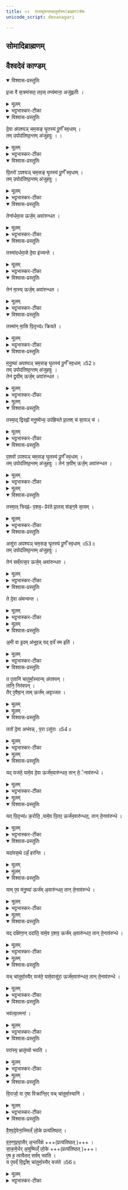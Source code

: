 ```yaml
---
title: ०९  राजसूयगतचातुर्मास्य(ब्राह्मण)शेषः
unicode_script: devanagari

---
```

## सोमादिब्राह्मणम्   


## वैश्वदेवं काण्डम्   

<details open><summary>विश्वास-प्रस्तुतिः</summary>

प्र॒जा वै स॒त्रमा॑सत॒ तप॒स् तप्य॑माना॒ अजु॑ह्वतीः ।  
</details>

<details><summary>मूलम्</summary>

प्र॒जा वै स॒त्रमा॑सत॒ तप॒स् तप्य॑माना॒ अजु॑ह्वतीः ।  
</details>

<details><summary>भट्टभास्कर-टीका</summary>

1 अथ राजसूयब्राह्मणशेषः, चातुर्मास्यानां राजसूय एवोत्पत्तेः॥ 'प्रजा वै सत्रत्तमासत' इति द्वावनुवाकौ वैश्वदेवं काण्डम् ॥

प्रजाः वक्ष्यमाणा देवादयः सर्वे संहत्य सत्रमासत सत्रासनं कुवन्त इव दीर्घकालं सहासत किं कुर्वन्तः तपस्तप्यमानाः गार्हस्थ्ये स्थित्वा उपवासादीनि तपांसि कुर्वत्यः अजुह्वतीः अजुह्वत्यः होमं कंचिदप्यकुर्वाणा आस्त । 'तपस्तपः कर्मकस्यैव'इत्यात्मनेपदम् ।
</details>

<details open><summary>विश्वास-प्रस्तुतिः</summary>

दे॒वा अ॑पश्यञ् चम॒सङ् घृ॒तस्य॑ पू॒र्णँ स्व॒धाम् ।  
तम् उपोद॑तिष्ठ॒न्तम् अ॑जुहवुः ।   ।  
</details>

<details><summary>मूलम्</summary>

दे॒वा अ॑पश्यञ् चम॒सङ् घृ॒तस्य॑ पू॒र्णँ स्व॒धाम् ।  
तम् उपोद॑तिष्ठ॒न्तम् अ॑जुहवुः ।   ।  
</details>

<details><summary>भट्टभास्कर-टीका</summary>

अथ तासां देवतानां मध्ये देवाश्चमसं पात्रं घृतस्य पूर्णं स्वधां अमृतात्मकं स्वस्यात्मनो धारकं वा । दधातेर्विच्, 'पूरणगुण'इति षष्ठीसमासप्रतिषेधेन षष्ठी ज्ञापिता । ईदृशं चमसं तपःप्रभावादाविर्भूतं अपश्यन् ।
</details>

<details open><summary>विश्वास-प्रस्तुतिः</summary>

पि॒तरो॑ ऽपश्यञ् चम॒सङ् घृ॒तस्य॑ पू॒र्णँ स्व॒धाम् ।  
तम् उपोद॑तिष्ठ॒न्तम् अ॑जुहवुः ।  
</details>

<details><summary>मूलम्</summary>

पि॒तरो॑ ऽपश्यञ् चम॒सङ् घृ॒तस्य॑ पू॒र्णँ स्व॒धाम् ।  
तम् उपोद॑तिष्ठ॒न्तम् अ॑जुहवुः ।  
</details>

<details><summary>भट्टभास्कर-टीका</summary>

अथ तं द्रष्टुं उपोदतिष्ठन् समीपतो होतुमुद्यताः अथ अजुहवुश्च तम् ।
</details>

<details open><summary>विश्वास-प्रस्तुतिः</summary>

तेना॑र्धमा॒स ऊर्ज॒म् अवा॑रुन्धत ।  
</details>

<details><summary>मूलम्</summary>

तेना॑र्धमा॒स ऊर्ज॒म् अवा॑रुन्धत ।  
</details>

<details><summary>भट्टभास्कर-टीका</summary>

तेन च होमेन अर्धमासे ऊर्जं अन्नं अवारुन्धत लब्धवन्तः । सामर्थ्याद्वीप्स्यते अर्धमासेअर्धमासे ।
</details>

<details open><summary>विश्वास-प्रस्तुतिः</summary>

तस्मा॑दर्धमा॒से दे॒वा इ॑ज्यन्ते ।  
</details>

<details><summary>मूलम्</summary>

तस्मा॑दर्धमा॒से दे॒वा इ॑ज्यन्ते ।  
</details>

<details><summary>भट्टभास्कर-टीका</summary>

तस्मादर्धमासे पौर्णमास्याममावावास्यायां च देवा इज्यन्ते । एवं सर्वत्र वेदितव्यम् ॥
</details>

<details open><summary>विश्वास-प्रस्तुतिः</summary>

तेन॑ मा॒स्य् ऊर्ज॒म् अवा॑रुन्धत ।  
</details>

<details><summary>मूलम्</summary>

तेन॑ मा॒स्य् ऊर्ज॒म् अवा॑रुन्धत ।  
</details>

<details><summary>भट्टभास्कर-टीका</summary>

2 पितरो मासि अन्नं अवारुन्धत ।
</details>

<details open><summary>विश्वास-प्रस्तुतिः</summary>

तस्मा॑न् मा॒सि पि॒तृभ्य॑ᳵ क्रियते ।  
</details>

<details><summary>मूलम्</summary>

तस्मा॑न् मा॒सि पि॒तृभ्य॑ᳵ क्रियते ।  
</details>

<details><summary>भट्टभास्कर-टीका</summary>

तस्मान्मासि पितृभ्यः क्रियते मासिमासि पिण्डपितृयज्ञः क्रियते ।'पद्दन्नादिना मासस्य मास्भावः । 'ऊदिडम्'इत्यादिना विभक्तेरुदात्तत्वम् ॥
</details>

<details open><summary>विश्वास-प्रस्तुतिः</summary>

म॒नु॒ष्या॑ अपश्यञ् चम॒सङ् घृ॒तस्य॑ पू॒र्णँ स्व॒धाम् ॥52॥  
तम् उपोद॑तिष्ठ॒न्तम् अ॑जुहवुः ।  
तेन॑ द्व॒यीम् ऊर्ज॒म् अवा॑रुन्धत ।  
</details>

<details><summary>मूलम्</summary>

म॒नु॒ष्या॑ अपश्यञ् चम॒सङ् घृ॒तस्य॑ पू॒र्णँ स्व॒धाम् ॥52॥  
तम् उपोद॑तिष्ठ॒न्तम् अ॑जुहवुः ।  
तेन॑ द्व॒यीम् ऊर्ज॒म् अवा॑रुन्धत ।  
</details>

<details><summary>भट्टभास्कर-टीका</summary>

3 मनुष्या द्वयीं ऊर्जं अन्नं अवारुन्धत । द्वावयवावस्य कालद्वयसम्बन्धात् । 'द्वित्रिभ्यां तयस्यायज्वा'स्थानिवद्भावेन तयबन्ततया उदात्तनिवृत्तिस्वरेण ङीपि उदात्तत्वम् ।
</details>


<details><summary>मूलम्</summary>

तस्मा॒द् द्विरह्नो॑ मनु॒ष्ये॑भ्य॒ उप॑ह्रियते ।
प्रा॒तश् च॑ सा॒यञ् च॑ ।
</details>

<details open><summary>विश्वास-प्रस्तुतिः</summary>

तस्मा॒द् द्विरह्नो॑ मनु॒ष्ये॑भ्य॒ उप॑ह्रियते प्रा॒तश् च॑ सा॒यञ् च॑ ।  
</details>

<details><summary>मूलम्</summary>

तस्मा॒द् द्विरह्नो॑ मनु॒ष्ये॑भ्य॒ उप॑ह्रियते प्रा॒तश् च॑ सा॒यञ् च॑ ।  
</details>

<details><summary>भट्टभास्कर-टीका</summary>

तस्मान्मनुष्येभ्यः एकस्य अह्नः अहोरात्रस्य द्विरुपह्रियते प्रातश्च सायं च प्रतिदिवसमह्नि रात्रौ च ॥
</details>

<details open><summary>विश्वास-प्रस्तुतिः</summary>

प॒शवो॑ ऽपश्यञ् चम॒सङ् घृ॒तस्य॑ पू॒र्णँ स्व॒धाम् ।  
तम् उपोद॑तिष्ठ॒न्तम् अ॑जुहवुः ।
तेन॑ त्र॒यीम् ऊर्ज॒म् अवा॑रुन्धत ।  
</details>

<details><summary>मूलम्</summary>

प॒शवो॑ ऽपश्यञ् चम॒सङ् घृ॒तस्य॑ पू॒र्णँ स्व॒धाम् ।  
तम् उपोद॑तिष्ठ॒न्तम् अ॑जुहवुः ।
तेन॑ त्र॒यीम् ऊर्ज॒म् अवा॑रुन्धत ।  
</details>

<details><summary>भट्टभास्कर-टीका</summary>

4 पशवः त्रयीं त्र्यवयवां ऊर्जं अन्नं अवारुन्धत ।
</details>


<details><summary>मूलम्</summary>

तस्मा॒त् त्रिरह्न॑ᳶ प॒शव॒ᳶ प्रेर॑ते ।
प्रा॒तस् स॑ङ्ग॒वे सा॒यम् ।
</details>

<details open><summary>विश्वास-प्रस्तुतिः</summary>

तस्मा॒त् त्रिरह्न॑ᳶ प॒शव॒ᳶ प्रेर॑ते प्रा॒तस् स॑ङ्ग॒वे सा॒यम् ।  
</details>

<details><summary>मूलम्</summary>

तस्मा॒त् त्रिरह्न॑ᳶ प॒शव॒ᳶ प्रेर॑ते प्रा॒तस् स॑ङ्ग॒वे सा॒यम् ।  
</details>

<details><summary>भट्टभास्कर-टीका</summary>

तस्मादह्नस्त्रिः प्रेरते पशवश्चरणार्थं प्रतिष्ठन्ते प्रातस्सङ्गवे सायं च । एभिः त्रिभिः विभागैः दिवसो भवति नैतद्व्यतिरिक्तः कश्चिद्दिवसांशः । तस्मात् सामर्थ्यात् सर्वमहश्चरन्ति पशव इत्युक्तं भवति । ततस्सति अत्यन्तसंयोगे संख्याविशेषोपादानस्य तद्विरोधित्वात् द्वितीयाभवे संबन्धसामान्ये षष्ठ्येव । ईर गतौ, आदादिकः अनुदात्तेत् ॥
</details>

<details open><summary>विश्वास-प्रस्तुतिः</summary>

असु॑रा अपश्यञ् चम॒सङ् घृ॒तस्य॑ पू॒र्णँ स्व॒धाम् ॥53॥  
तम् उपोद॑तिष्ठ॒न्तम् अ॑जुहवुः ।     

तेन॑ सव्ँवत्स॒र ऊर्ज॒म् अवा॑रुन्धत ।  
</details>

<details><summary>मूलम्</summary>

असु॑रा अपश्यञ् चम॒सङ् घृ॒तस्य॑ पू॒र्णँ स्व॒धाम् ॥53॥  
तम् उपोद॑तिष्ठ॒न्तम् अ॑जुहवुः ।     

तेन॑ सव्ँवत्स॒र ऊर्ज॒म् अवा॑रुन्धत ।  
</details>

<details><summary>भट्टभास्कर-टीका</summary>

5 असुराः संवत्सरे अन्नमलभन्त संवत्सरेऽन्तर्भावितान्नाः सकृत् संवत्सरे भुञ्जते ।
</details>

<details open><summary>विश्वास-प्रस्तुतिः</summary>

ते दे॒वा अ॑मन्यन्त ।  
</details>

<details><summary>मूलम्</summary>

ते दे॒वा अ॑मन्यन्त ।  
</details>

<details><summary>भट्टभास्कर-टीका</summary>

अथ तथाविधानसुरान् पश्यन्तः ते देवा अमन्यन्त ।
</details>


<details><summary>मूलम्</summary>

अ॒मी वा इ॒दम॑भूवन् । यद्व॒यँ स्म इति॑ ।
</details>

<details open><summary>विश्वास-प्रस्तुतिः</summary>

अ॒मी वा इ॒दम् अ॑भूव॒न्न् यद् व॒यँ स्म इति॑ ।  
</details>

<details><summary>मूलम्</summary>

अ॒मी वा इ॒दम् अ॑भूव॒न्न् यद् व॒यँ स्म इति॑ ।  
</details>

<details><summary>भट्टभास्कर-टीका</summary>

अमी असुरा इदं सर्वं अभूवन् यद्वयं स्मः । एभिः अपहृतं अस्मदैश्वर्यमिति यावत् ॥
</details>

<details open><summary>विश्वास-प्रस्तुतिः</summary>

त ए॒तानि॑ चातुर्मा॒स्यान्य् अ॑पश्यन् ।  
तानि॒ निर॑वपन् ।  
तैर् ए॒वैषा॒न् ताम् ऊर्ज॑म् अवृञ्जत ।  
</details>

<details><summary>मूलम्</summary>

त ए॒तानि॑ चातुर्मा॒स्यान्य् अ॑पश्यन् ।  
तानि॒ निर॑वपन् ।  
तैर् ए॒वैषा॒न् ताम् ऊर्ज॑म् अवृञ्जत ।  
</details>


<details><summary>मूलम्</summary>

ततो॑ दे॒वा अभ॑वन् ।
पराऽसु॑राः ॥54॥  
</details>

<details open><summary>विश्वास-प्रस्तुतिः</summary>

ततो॑ दे॒वा अभ॑वन्न् , प॒रा ऽसु॑राः ॥54॥  
</details>

<details><summary>मूलम्</summary>

ततो॑ दे॒वा अभ॑वन्न् , प॒रा ऽसु॑राः ॥54॥  
</details>

<details><summary>भट्टभास्कर-टीका</summary>

6 त एतानीत्यादि ॥ गतम् ॥
</details>


<details><summary>मूलम्</summary>

यद्यज॑ते ।
यामे॒व दे॒वा ऊर्ज॑म॒वारु॑न्धत ।
तान्तेनाव॑रुन्धे ।
</details>

<details open><summary>विश्वास-प्रस्तुतिः</summary>

यद् यज॑ते॒ यामे॒व दे॒वा ऊर्ज॑म॒वारु॑न्धत॒ तान् ते॒ेनाव॑रुन्धे ।  
</details>

<details><summary>मूलम्</summary>

यद् यज॑ते॒ यामे॒व दे॒वा ऊर्ज॑म॒वारु॑न्धत॒ तान् ते॒ेनाव॑रुन्धे ।  
</details>

<details><summary>भट्टभास्कर-टीका</summary>

7 यद्यजत इति ॥ यदुक्तं 'तस्मादर्धमासे देवा इज्यन्ते'इति ब्राह्मणेन तदाह - तत्र यत् दर्शपूर्णमासाभ्यां यजते यजमानो देवान् तेन देवानां ऊर्जं अवरुन्धे ।
</details>


<details><summary>मूलम्</summary>

यत्पि॒तृभ्य॑ᳵ क॒रोति॑ ।
यामे॒व पि॒तर॒ ऊर्ज॑म॒वारु॑न्धत ।
तान्तेनाव॑रुन्धे ।
</details>

<details open><summary>विश्वास-प्रस्तुतिः</summary>

यत् पि॒तृभ्य॑ᳵ क॒रोति॒ ,यामे॒व पि॒तर॒ ऊर्ज॑म॒वारु॑न्धत॒, तान् ते॒नाव॑रुन्धे ।  
</details>

<details><summary>मूलम्</summary>

यत् पि॒तृभ्य॑ᳵ क॒रोति॒ ,यामे॒व पि॒तर॒ ऊर्ज॑म॒वारु॑न्धत॒, तान् ते॒नाव॑रुन्धे ।  
</details>

<details><summary>भट्टभास्कर-टीका</summary>

पितृभ्यः पिण्डपितृयज्ञेन पितॄणामूर्जयवरुन्धे ।
</details>

<details open><summary>विश्वास-प्रस्तुतिः</summary>

यदा॑वस॒थे ऽन्नँ॒ हर॑न्ति ।  
</details>

<details><summary>मूलम्</summary>

यदा॑वस॒थे ऽन्नँ॒ हर॑न्ति ।  
</details>


<details><summary>मूलम्</summary>

यामे॒व म॑नु॒ष्या॑ ऊर्ज॑म॒वारु॑न्धत ।
तान्तेनाव॑रुन्धे ।
</details>

<details open><summary>विश्वास-प्रस्तुतिः</summary>

याम् ए॒व म॑नु॒ष्या॑ ऊर्ज॑म् अ॒वारु॑न्धत॒ तान् ते॒नाव॑रुन्धे ।  
</details>

<details><summary>मूलम्</summary>

याम् ए॒व म॑नु॒ष्या॑ ऊर्ज॑म् अ॒वारु॑न्धत॒ तान् ते॒नाव॑रुन्धे ।  
</details>

<details><summary>भट्टभास्कर-टीका</summary>

आवसथे वैश्वदेवातिथिपूजादिना अन्नदानेन मनुष्याणामूर्जमवरुन्धे ।
</details>


<details><summary>मूलम्</summary>

यद् दक्षि॑णा॒न् ददा॑ति ॥55॥
यामे॒व प॒शव॒ ऊर्ज॑म॒वारु॑न्धत ।
तान्तेनाव॑रुन्धे ।
</details>

<details open><summary>विश्वास-प्रस्तुतिः</summary>

यद् दक्षि॑णा॒न् ददा॑ति॒ यामे॒व प॒शव॒ ऊर्ज॑म् अ॒वारु॑न्धत॒ तान् ते॒नाव॑रुन्धे ।  
</details>

<details><summary>मूलम्</summary>

यद् दक्षि॑णा॒न् ददा॑ति॒ यामे॒व प॒शव॒ ऊर्ज॑म् अ॒वारु॑न्धत॒ तान् ते॒नाव॑रुन्धे ।  
</details>

<details><summary>भट्टभास्कर-टीका</summary>

दक्षिणात्वेन पश्वादिदानात् पशूनामूर्जमवरुन्धे ।
</details>


<details><summary>मूलम्</summary>

यच् चा॑तुर्मा॒स्यैर् यज॑ते ।
यामे॒वासु॑रा॒ ऊर्ज॑म॒वारु॑न्धत ।
तान्तेनाव॑रुन्धे ।
</details>

<details open><summary>विश्वास-प्रस्तुतिः</summary>

यच् चा॑तुर्मा॒स्यैर् यज॑ते॒ यामे॒वासु॑रा॒ ऊर्ज॑म॒वारु॑न्धत॒ तान् ते॒नाव॑रुन्धे ।  
</details>

<details><summary>मूलम्</summary>

यच् चा॑तुर्मा॒स्यैर् यज॑ते॒ यामे॒वासु॑रा॒ ऊर्ज॑म॒वारु॑न्धत॒ तान् ते॒नाव॑रुन्धे ।  
</details>

<details><summary>भट्टभास्कर-टीका</summary>

चातुर्मास्यैरसुराणामूर्जमवरुन्धे संवत्सरसाध्यत्वात् ।
</details>

<details open><summary>विश्वास-प्रस्तुतिः</summary>

भव॑त्या॒त्मना॑ ।
</details>

<details><summary>मूलम्</summary>

भव॑त्या॒त्मना॑ ।
</details>

<details><summary>भट्टभास्कर-टीका</summary>

भवत्यात्मना स्वयं भूतिमान् संपद्यते ।
</details>

<details open><summary>विश्वास-प्रस्तुतिः</summary>

परा॑स्य॒ भ्रातृ॑व्यो भवति ।  
</details>

<details><summary>मूलम्</summary>

परा॑स्य॒ भ्रातृ॑व्यो भवति ।  
</details>

<details><summary>भट्टभास्कर-टीका</summary>

अस्य भ्रातृव्यः पराभवति विनश्यति ॥
</details>


<details><summary>मूलम्</summary>

वि॒राजो॒ वा ए॒षा विक्रा॑न्तिः । यच्चा॑तुर्मा॒स्यानि॑ ।
</details>

<details open><summary>विश्वास-प्रस्तुतिः</summary>

वि॒राजो॒ वा ए॒षा विक्रा॑न्ति॒र् यच् चा॑तुर्मा॒स्यानि॑ ।  
</details>

<details><summary>मूलम्</summary>

वि॒राजो॒ वा ए॒षा विक्रा॑न्ति॒र् यच् चा॑तुर्मा॒स्यानि॑ ।  
</details>

<details><summary>भट्टभास्कर-टीका</summary>

8 विराजो वा इत्यादि ॥ विराट् प्रजापतिः । तदीया विक्रान्तिः लोकत्रयमाक्रम्यावस्थानम् । सैव चातुर्मास्यानि ।
</details>

<details open><summary>विश्वास-प्रस्तुतिः</summary>

वै॒श्व॒दे॒वेना॒स्मिल्ँ लो॒के प्रत्य॑तिष्ठत् ।   

व॒रु॒ण॒प्र॒घा॒सैर् अ॒न्तरि॑क्षे +++(प्रत्य॑तिष्ठत् )+++ ।  
सा॒क॒मे॒धैर् अ॒मुष्मिल्ँ॑ लो॒के +++(प्रत्य॑तिष्ठत् )+++।  
ए॒ष ह॒ त्वावैतत् सर्व॑म् भवति ।  
य ए॒वव्ँ वि॒द्वाँश् चा॑तुर्मा॒स्यैर् यज॑ते ॥56॥  
</details>

<details><summary>मूलम्</summary>

वै॒श्व॒दे॒वेना॒स्मिल्ँ लो॒के प्रत्य॑तिष्ठत् ।   

व॒रु॒ण॒प्र॒घा॒सैर् अ॒न्तरि॑क्षे +++(प्रत्य॑तिष्ठत् )+++ ।  
सा॒क॒मे॒धैर् अ॒मुष्मिल्ँ॑ लो॒के +++(प्रत्य॑तिष्ठत् )+++।  
ए॒ष ह॒ त्वावैतत् सर्व॑म् भवति ।  
य ए॒वव्ँ वि॒द्वाँश् चा॑तुर्मा॒स्यैर् यज॑ते ॥56॥  
</details>

<details><summary>भट्टभास्कर-टीका</summary>

इदानीं विराज एव विक्रान्तिं दर्शथति - वैश्वदेवेनेत्यादि ॥ यस्मादेवं तस्मात् एवं विद्वान्यश्चातुर्मास्यैर्यजते एष खलु एतत्सर्वं त्रैलोक्यं भवति, एतदाधारं सर्वं भवति एतस्माद्वा देवाद्यैश्वर्यं प्राप्नोति । तोरन्त्यलोपश्छान्दसः । एवं चातुर्मास्यानामेव स्तुत्यर्थं तदवयवानां नित्यानां कर्मणामनुवाद इति ॥

इति चतुर्थे नवमोऽनुवाकः ॥  

</details>